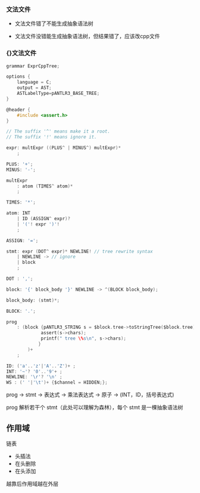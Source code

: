 ### 文法文件

* 文法文件错了不能生成抽象语法树

* 文法文件没错能生成抽象语法树，但结果错了，应该改cpp文件



### {}文法文件

```c
grammar ExprCppTree;

options {
    language = C;
    output = AST;
    ASTLabelType=pANTLR3_BASE_TREE;
}

@header {
    #include <assert.h>
}

// The suffix '^' means make it a root.
// The suffix '!' means ignore it.

expr: multExpr ((PLUS^ | MINUS^) multExpr)*
    ;

PLUS: '+';
MINUS: '-';

multExpr
    : atom (TIMES^ atom)*
    ;

TIMES: '*';

atom: INT
    | ID (ASSIGN^ expr)?
    | '('! expr ')'!
    ;

ASSIGN: '=';

stmt: expr (DOT^ expr)* NEWLINE! // tree rewrite syntax
    | NEWLINE -> // ignore
    | block
    ;

DOT : ',';

block: '{' block_body '}' NEWLINE -> ^(BLOCK block_body);

block_body: (stmt)*;

BLOCK: '.';

prog
    : (block {pANTLR3_STRING s = $block.tree->toStringTree($block.tree);
             assert(s->chars);
             printf(" tree \%s\n", s->chars);
            }
        )+
    ;

ID: ('a'..'z'|'A'..'Z')+ ;
INT: '~'? '0'..'9'+ ;
NEWLINE: '\r'? '\n' ;
WS : (' '|'\t')+ {$channel = HIDDEN;};
```



prog -> stmt -> 表达式 -> 乘法表达式 -> 原子 -> (INT，ID，括号表达式)

prog 解析若干个 stmt（此处可以理解为森林），每个 stmt 是一棵抽象语法树



## 作用域

链表

* 头插法
* 在头删除
* 在头添加

越靠后作用域越在外层

